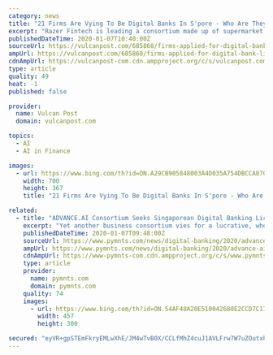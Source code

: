```yaml
---
category: news
title: "21 Firms Are Vying To Be Digital Banks In S'pore - Who Are They And What Could They Offer?"
excerpt: "Razer Fintech is leading a consortium made up of supermarket operator Sheng Shiong ... Sheng Ye Capital, Phillip Capital And Advance.AI Another applicant for a digital wholesale bank license is a consortium consisting of all Singapore-owned firms — supply chain finance company Sheng Ye Capital, financial conglomerate Phillip Capital, and ..."
publishedDateTime: 2020-01-07T10:40:00Z
sourceUrl: https://vulcanpost.com/685868/firms-applied-for-digital-bank-license-singapore/
ampUrl: https://vulcanpost.com/685868/firms-applied-for-digital-bank-license-singapore/amp/
cdnAmpUrl: https://vulcanpost-com.cdn.ampproject.org/c/s/vulcanpost.com/685868/firms-applied-for-digital-bank-license-singapore/amp/
type: article
quality: 49
heat: -1
published: false

provider:
  name: Vulcan Post
  domain: vulcanpost.com

topics:
  - AI
  - AI in Finance

images:
  - url: https://www.bing.com/th?id=ON.A29CB905848003A4D035A754DBCCA870
    width: 700
    height: 367
    title: "21 Firms Are Vying To Be Digital Banks In S'pore - Who Are They And What Could They Offer?"

related:
  - title: "ADVANCE.AI Consortium Seeks Singaporean Digital Banking License"
    excerpt: "Yet another business consortium vies for a lucrative, wholesale digital banking license, according to reports. Singapore’s FinTech firm ADVANCE.AI, Hong Kong’s financial services company Sheng Ye Capital and Singapore’s firm Phillip Capital are the most recent in a series of contenders for critical business permits in Singapore."
    publishedDateTime: 2020-01-07T09:48:00Z
    sourceUrl: https://www.pymnts.com/news/digital-banking/2020/advance-ai-consortium-seeks-singaporean-digital-banking-license/
    ampUrl: https://www.pymnts.com/news/digital-banking/2020/advance-ai-consortium-seeks-singaporean-digital-banking-license/amp/
    cdnAmpUrl: https://www-pymnts-com.cdn.ampproject.org/c/s/www.pymnts.com/news/digital-banking/2020/advance-ai-consortium-seeks-singaporean-digital-banking-license/amp/
    type: article
    provider:
      name: pymnts.com
      domain: pymnts.com
    quality: 74
    images:
      - url: https://www.bing.com/th?id=ON.54AF48A20E510042680E2CCD7C17F191
        width: 457
        height: 300

secured: "eyVR+gpSTEmFkryEMLwXhE/JM4wTvB0X/CCLfMhZ4cuJ1AVLFrw7W7uZOutxhzDPMRgwOQGuITCQqemO7/+bc7XfQgrThyDln/HlTzBCdJOdbF8X7F80YWYycRywhr78eV2oesy4AI/BytnfzLPXLTmZoEbtaXvS9oZrKuIOVOo+7a50LesCLS61WdnIr+tO9XRw55m5AMQ7gOjBW3ocOfS4z9YtkJpFbjC/nZP+u98Vse27R6l4xTEikEFJf5rbj5tKBH4q3Ln2Xbw2czVrsQ==;OuQn1l46QwG/0Rmbv1Dg6Q=="
---
```


